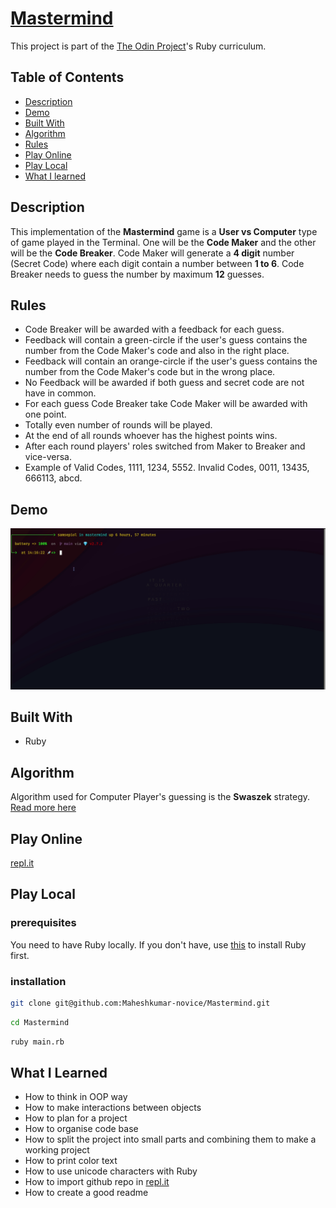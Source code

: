 
# [Mastermind](https://en.wikipedia.org/wiki/Mastermind_(board_game))
This project is part of the [The Odin Project](https://www.theodinproject.com/paths/full-stack-ruby-on-rails/courses/ruby-programming/lessons/mastermind)'s Ruby curriculum.

## Table of Contents
* [Description](#description)
* [Demo](#demo)
* [Built With](#built-with)
* [Algorithm](#algorithm)
* [Rules](#rules)
* [Play Online](#play-online)
* [Play Local](#play-local)
* [What I learned](#what-i-learned)

## Description
This implementation of the **Mastermind** game is a **User vs Computer** type of game played in the Terminal. One will be the **Code Maker** and the other will be the **Code Breaker**. Code Maker will generate a **4 digit** number (Secret Code) where each digit contain a number between **1 to 6**. Code Breaker needs to guess the number by maximum **12** guesses. 
## Rules
* Code Breaker will be awarded with a feedback for each guess.
* Feedback will contain a green-circle if the user's guess contains the number from the Code Maker's code and also in the right place.
* Feedback will contain an orange-circle if the user's guess contains the number from the Code Maker's code but in the wrong place.
* No Feedback will be awarded if both guess and secret code are not have in common.
* For each guess Code Breaker take Code Maker will be awarded with one point.
* Totally even number of rounds will be played.
* At the end of all rounds whoever has the highest points wins.
* After each round players' roles switched from Maker to Breaker and vice-versa.
* Example of Valid Codes, 1111, 1234, 5552. Invalid Codes, 0011, 13435, 666113, abcd.
## Demo
![Example](./assets/example.gif)
</br>
## Built With
* Ruby
## Algorithm
Algorithm used for Computer Player's guessing is the **Swaszek** strategy. [Read more here](https://puzzling.stackexchange.com/a/8884)
## Play Online
[repl.it](https://replit.com/@TheGeek2/mastermind)
## Play Local
### prerequisites
You need to have Ruby locally. If you don't have, use [this](https://www.theodinproject.com/paths/full-stack-ruby-on-rails/courses/ruby-programming/lessons/installing-ruby-ruby-programming) to install Ruby first.
### installation
```sh
git clone git@github.com:Maheshkumar-novice/Mastermind.git
```
```sh
cd Mastermind
```
```sh
ruby main.rb
```
## What I Learned
* How to think in OOP way
* How to make interactions between objects
* How to plan for a project
* How to organise code base
* How to split the project into small parts and combining them to make a working project
* How to print color text
* How to use unicode characters with Ruby
* How to import github repo in [repl.it](repl.it)
* How to create a good readme
